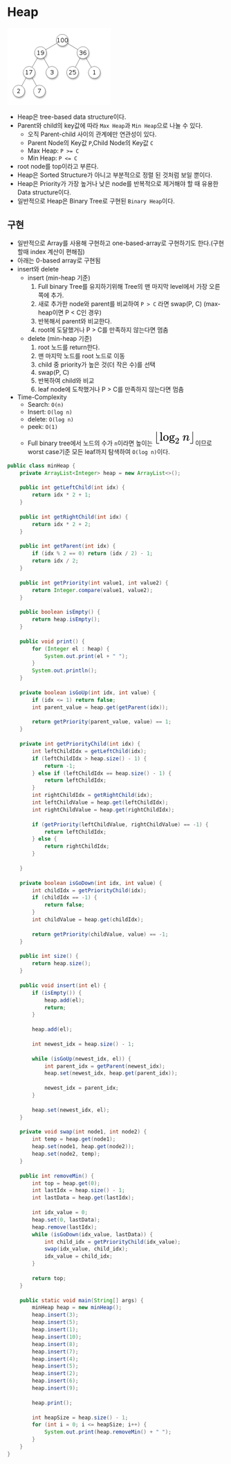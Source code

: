 # Heap
![max-heap](./max-heap.png)
- Heap은 tree-based data structure이다.
- Parent와 child의 key값에 따라 `Max Heap`과 `Min Heap`으로 나눌 수 있다.
  - 오직 Parent-child 사이의 관계에만 연관성이 있다.
  - Parent Node의 Key값 `P`,Child Node의 Key값 `C`
  - Max Heap: `P >= C`
  - Min Heap: `P <= C`
- root node를 top이라고 부른다.
- Heap은 Sorted Structure가 아니고 부분적으로 정렬 된 것처럼 보일 뿐이다.
- Heap은 Priority가 가장 높거나 낮은 node를 반복적으로 제거해야 할 때 유용한 Data structure이다.
- 일반적으로 Heap은 Binary Tree로 구현된 `Binary Heap`이다.

## 구현
- 일반적으로 Array를 사용해 구현하고 one-based-array로 구현하기도 한다.(구현할때 index 계산이 편해짐)
- 아래는 0-based array로 구현됨
- insert와 delete
  - insert (min-heap 기준)
    1. Full binary Tree를 유지하기위해 Tree의 맨 마지막 level에서 가장 오른쪽에 추가.
    2. 새로 추가한 node와 parent를 비교하여 `P > C` 라면 swap(P, C) (max-heap이면 P < C인 경우)
    3. 반복해서 parent와 비교한다.
    4. root에 도달했거나 P > C를 만족하지 않는다면 멈춤
  - delete (min-heap 기준)
    1. root 노드를 return한다.
    2. 맨 마지막 노드를 root 노드로 이동
    3. child 중 priority가 높은 것(더 작은 수)를 선택
    4. swap(P, C)
    5. 반복하여 child와 비교
    6. leaf node에 도착했거나 P > C를 만족하지 않는다면 멈춤
- Time-Complexity
  - Search: `O(n)`
  - Insert: `O(log n)`
  - delete: `O(log n)`
  - peek: `O(1)`
  - Full binary tree에서 노드의 수가 `n`이라면 높이는 ![log](./log2.svg)이므로 worst case기준 모든 leaf까지 탐색하여 `O(log n)`이다.

``` java
public class minHeap {
    private ArrayList<Integer> heap = new ArrayList<>();

    public int getLeftChild(int idx) {
        return idx * 2 + 1;
    }

    public int getRightChild(int idx) {
        return idx * 2 + 2;
    }

    public int getParent(int idx) {
        if (idx % 2 == 0) return (idx / 2) - 1;
        return idx / 2;
    }

    public int getPriority(int value1, int value2) {
        return Integer.compare(value1, value2);
    }

    public boolean isEmpty() {
        return heap.isEmpty();
    }

    public void print() {
        for (Integer el : heap) {
            System.out.print(el + " ");
        }
        System.out.println();
    }

    private boolean isGoUp(int idx, int value) {
        if (idx <= 1) return false;
        int parent_value = heap.get(getParent(idx));

        return getPriority(parent_value, value) == 1;
    }

    private int getPriorityChild(int idx) {
        int leftChildIdx = getLeftChild(idx);
        if (leftChildIdx > heap.size() - 1) {
            return -1;
        } else if (leftChildIdx == heap.size() - 1) {
            return leftChildIdx;
        }
        int rightChildIdx = getRightChild(idx);
        int leftChildValue = heap.get(leftChildIdx);
        int rightChildValue = heap.get(rightChildIdx);

        if (getPriority(leftChildValue, rightChildValue) == -1) {
            return leftChildIdx;
        } else {
            return rightChildIdx;
        }

    }

    private boolean isGoDown(int idx, int value) {
        int childIdx = getPriorityChild(idx);
        if (childIdx == -1) {
            return false;
        }
        int childValue = heap.get(childIdx);

        return getPriority(childValue, value) == -1;
    }

    public int size() {
        return heap.size();
    }

    public void insert(int el) {
        if (isEmpty()) {
            heap.add(el);
            return;
        }

        heap.add(el);

        int newest_idx = heap.size() - 1;

        while (isGoUp(newest_idx, el)) {
            int parent_idx = getParent(newest_idx);
            heap.set(newest_idx, heap.get(parent_idx));

            newest_idx = parent_idx;
        }

        heap.set(newest_idx, el);
    }

    private void swap(int node1, int node2) {
        int temp = heap.get(node1);
        heap.set(node1, heap.get(node2));
        heap.set(node2, temp);
    }

    public int removeMin() {
        int top = heap.get(0);
        int lastIdx = heap.size() - 1;
        int lastData = heap.get(lastIdx);

        int idx_value = 0;
        heap.set(0, lastData);
        heap.remove(lastIdx);
        while (isGoDown(idx_value, lastData)) {
            int child_idx = getPriorityChild(idx_value);
            swap(idx_value, child_idx);
            idx_value = child_idx;
        }

        return top;
    }

    public static void main(String[] args) {
        minHeap heap = new minHeap();
        heap.insert(3);
        heap.insert(5);
        heap.insert(1);
        heap.insert(10);
        heap.insert(8);
        heap.insert(7);
        heap.insert(4);
        heap.insert(5);
        heap.insert(2);
        heap.insert(6);
        heap.insert(9);

        heap.print();

        int heapSize = heap.size() - 1;
        for (int i = 0; i <= heapSize; i++) {
            System.out.print(heap.removeMin() + " ");
        }
    }
}
```
